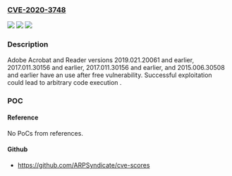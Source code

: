 ### [CVE-2020-3748](https://cve.mitre.org/cgi-bin/cvename.cgi?name=CVE-2020-3748)
![](https://img.shields.io/static/v1?label=Product&message=Adobe%20Acrobat%20and%20Reader&color=blue)
![](https://img.shields.io/static/v1?label=Version&message=%2C%202019.021.20061%20and%20earlier%2C%202017.011.30156%E2%80%AFand%20earlier%2C%202017.011.30156%E2%80%AFand%20earlier%2C%20and%202015.006.30508%E2%80%AFand%20earlier%20versions%20&color=brightgreen)
![](https://img.shields.io/static/v1?label=Vulnerability&message=Use%20After%20Free&color=brightgreen)

### Description

Adobe Acrobat and Reader versions 2019.021.20061 and earlier, 2017.011.30156 and earlier, 2017.011.30156 and earlier, and 2015.006.30508 and earlier have an use after free vulnerability. Successful exploitation could lead to arbitrary code execution .

### POC

#### Reference
No PoCs from references.

#### Github
- https://github.com/ARPSyndicate/cve-scores

